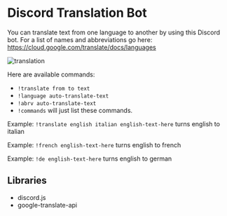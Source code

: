 # Discord Translation Bot

You can translate text from one language to another by using this Discord bot. 
For a list of names and abbreviations go here: https://cloud.google.com/translate/docs/languages 

![translation](nothing)

Here are available commands:


- ```!translate from to text```
- ```!language auto-translate-text```
- ```!abrv auto-translate-text```
- ```!commands``` will just list these commands.

Example: `!translate english italian english-text-here` turns english to italian

Example: `!french english-text-here` turns english to french

Example: `!de english-text-here` turns english to german



## Libraries
- discord.js
- google-translate-api
